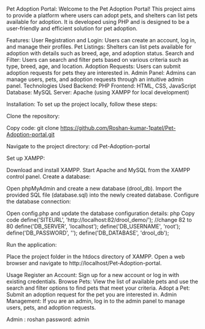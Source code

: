 Pet Adoption Portal:
Welcome to the Pet Adoption Portal! This project aims to provide a platform where users can adopt pets, and shelters can list pets available for adoption. It is developed using PHP and is designed to be a user-friendly and efficient solution for pet adoption.

Features:
User Registration and Login: Users can create an account, log in, and manage their profiles.
Pet Listings: Shelters can list pets available for adoption with details such as breed, age, and adoption status.
Search and Filter: Users can search and filter pets based on various criteria such as type, breed, age, and location.
Adoption Requests: Users can submit adoption requests for pets they are interested in.
Admin Panel: Admins can manage users, pets, and adoption requests through an intuitive admin panel.
Technologies Used
Backend: PHP
Frontend: HTML, CSS, JavaScript
Database: MySQL
Server: Apache (using XAMPP for local development)

Installation:
To set up the project locally, follow these steps:

Clone the repository:

Copy code:
git clone https://github.com/Roshan-kumar-1patel/Pet-Adoption-portal.git

Navigate to the project directory:
cd Pet-Adoption-portal

Set up XAMPP:

Download and install XAMPP.
Start Apache and MySQL from the XAMPP control panel.
Create a database:

Open phpMyAdmin and create a new database (drool_db).
Import the provided SQL file (database.sql) into the newly created database.
Configure the database connection:

Open config.php and update the database configuration details:
php
Copy code
define('SITEURL', 'http://localhost:82/drool_demo/'); //change 82 to 80
define('DB_SERVER', 'localhost');
define('DB_USERNAME', 'root');
define('DB_PASSWORD', '');
define('DB_DATABASE', 'drool_db');

Run the application:

Place the project folder in the htdocs directory of XAMPP.
Open a web browser and navigate to http://localhost/Pet-Adoption-portal.

Usage
Register an Account: Sign up for a new account or log in with existing credentials.
Browse Pets: View the list of available pets and use the search and filter options to find pets that meet your criteria.
Adopt a Pet: Submit an adoption request for the pet you are interested in.
Admin Management: If you are an admin, log in to the admin panel to manage users, pets, and adoption requests.

Admin : roshan
password: admin
